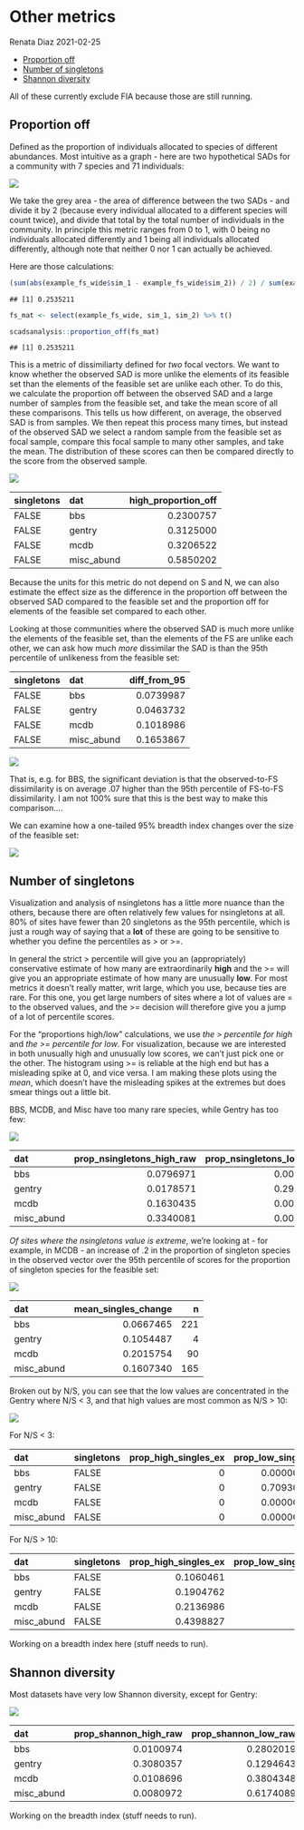 Other metrics
================
Renata Diaz
2021-02-25

  - [Proportion off](#proportion-off)
  - [Number of singletons](#number-of-singletons)
  - [Shannon diversity](#shannon-diversity)

All of these currently exclude FIA because those are still running.

## Proportion off

Defined as the proportion of individuals allocated to species of
different abundances. Most intuitive as a graph - here are two
hypothetical SADs for a community with 7 species and 71 individuals:

![](additional_metrics_results_files/figure-gfm/unnamed-chunk-1-1.png)<!-- -->

We take the grey area - the area of difference between the two SADs -
and divide it by 2 (because every individual allocated to a different
species will count twice), and divide that total by the total number of
individuals in the community. In principle this metric ranges from 0 to
1, with 0 being no individuals allocated differently and 1 being all
individuals allocated differently, although note that neither 0 nor 1
can actually be achieved.

Here are those calculations:

``` r
(sum(abs(example_fs_wide$sim_1 - example_fs_wide$sim_2)) / 2) / sum(example_fs_wide$sim_1)
```

    ## [1] 0.2535211

``` r
fs_mat <- select(example_fs_wide, sim_1, sim_2) %>% t()

scadsanalysis::proportion_off(fs_mat)
```

    ## [1] 0.2535211

This is a metric of dissimiliarty defined for *two* focal vectors. We
want to know whether the observed SAD is more unlike the elements of its
feasible set than the elements of the feasible set are unlike each
other. To do this, we calculate the proportion off between the observed
SAD and a large number of samples from the feasible set, and take the
mean score of all these comparisons. This tells us how different, on
average, the observed SAD is from samples. We then repeat this process
many times, but instead of the observed SAD we select a random sample
from the feasible set as focal sample, compare this focal sample to many
other samples, and take the mean. The distribution of these scores can
then be compared directly to the score from the observed sample.

![](additional_metrics_results_files/figure-gfm/unnamed-chunk-3-1.png)<!-- -->

<div class="kable-table">

| singletons | dat         | high\_proportion\_off |
| :--------- | :---------- | --------------------: |
| FALSE      | bbs         |             0.2300757 |
| FALSE      | gentry      |             0.3125000 |
| FALSE      | mcdb        |             0.3206522 |
| FALSE      | misc\_abund |             0.5850202 |

</div>

Because the units for this metric do not depend on S and N, we can also
estimate the effect size as the difference in the proportion off between
the observed SAD compared to the feasible set and the proportion off for
elements of the feasible set compared to each other.

Looking at those communities where the observed SAD is much more unlike
the elements of the feasible set, than the elements of the FS are unlike
each other, we can ask how much *more* dissimilar the SAD is than the
95th percentile of unlikeness from the feasible set:

<div class="kable-table">

| singletons | dat         | diff\_from\_95 |
| :--------- | :---------- | -------------: |
| FALSE      | bbs         |      0.0739987 |
| FALSE      | gentry      |      0.0463732 |
| FALSE      | mcdb        |      0.1018986 |
| FALSE      | misc\_abund |      0.1653867 |

</div>

![](additional_metrics_results_files/figure-gfm/unnamed-chunk-4-1.png)<!-- -->

That is, e.g. for BBS, the significant deviation is that the
observed-to-FS dissimilarity is on average .07 higher than the 95th
percentile of FS-to-FS dissimilarity. I am not 100% sure that this is
the best way to make this comparison….

We can examine how a one-tailed 95% breadth index changes over the size
of the feasible set:

![](additional_metrics_results_files/figure-gfm/unnamed-chunk-5-1.png)<!-- -->

## Number of singletons

Visualization and analysis of nsingletons has a little more nuance than
the others, because there are often relatively few values for
nsingletons at all. 80% of sites have fewer than 20 singletons as the
95th percentile, which is just a rough way of saying that a **lot** of
these are going to be sensitive to whether you define the percentiles as
\> or \>=.

In general the strict \> percentile will give you an (appropriately)
conservative estimate of how many are extraordinarily **high** and the
\>= will give you an appropriate estimate of how many are unusually
**low**. For most metrics it doesn’t really matter, writ large, which
you use, because ties are rare. For this one, you get large numbers of
sites where a lot of values are = to the observed values, and the \>=
decision will therefore give you a jump of a lot of percentile scores.

For the “proportions high/low” calculations, we use *the \> percentile
for high* and *the \>= percentile for low*. For visualization, because
we are interested in both unusually high and unusually low scores, we
can’t just pick one or the other. The histogram using \>= is reliable at
the high end but has a misleading spike at 0, and vice versa. I am
making these plots using the *mean*, which doesn’t have the misleading
spikes at the extremes but does smear things out a little bit.

BBS, MCDB, and Misc have too many rare species, while Gentry has too
few:

![](additional_metrics_results_files/figure-gfm/unnamed-chunk-7-1.png)<!-- -->

<div class="kable-table">

| dat         | prop\_nsingletons\_high\_raw | prop\_nsingletons\_low\_raw | nsites\_included |
| :---------- | ---------------------------: | --------------------------: | ---------------: |
| bbs         |                    0.0796971 |                   0.0000000 |             2773 |
| gentry      |                    0.0178571 |                   0.2991071 |              224 |
| mcdb        |                    0.1630435 |                   0.0000000 |              552 |
| misc\_abund |                    0.3340081 |                   0.0000000 |              494 |

</div>

*Of sites where the nsingletons value is extreme*, we’re looking at -
for example, in MCDB - an increase of .2 in the proportion of singleton
species in the observed vector over the 95th percentile of scores for
the proportion of singleton species for the feasible set:

![](additional_metrics_results_files/figure-gfm/unnamed-chunk-8-1.png)<!-- -->

<div class="kable-table">

| dat         | mean\_singles\_change |   n |
| :---------- | --------------------: | --: |
| bbs         |             0.0667465 | 221 |
| gentry      |             0.1054487 |   4 |
| mcdb        |             0.2015754 |  90 |
| misc\_abund |             0.1607340 | 165 |

</div>

Broken out by N/S, you can see that the low values are concentrated in
the Gentry where N/S \< 3, and that high values are most common as N/S
\> 10:

![](additional_metrics_results_files/figure-gfm/unnamed-chunk-9-1.png)<!-- -->

For N/S \< 3:

<div class="kable-table">

| dat         | singletons | prop\_high\_singles\_ex | prop\_low\_singles | nsites |
| :---------- | :--------- | ----------------------: | -----------------: | -----: |
| bbs         | FALSE      |                       0 |          0.0000000 |      1 |
| gentry      | FALSE      |                       0 |          0.7093023 |     86 |
| mcdb        | FALSE      |                       0 |          0.0000000 |     10 |
| misc\_abund | FALSE      |                       0 |          0.0000000 |     13 |

</div>

For N/S \> 10:

<div class="kable-table">

| dat         | singletons | prop\_high\_singles\_ex | prop\_low\_singles | nsites |
| :---------- | :--------- | ----------------------: | -----------------: | -----: |
| bbs         | FALSE      |               0.1060461 |                  0 |   2084 |
| gentry      | FALSE      |               0.1904762 |                  0 |     21 |
| mcdb        | FALSE      |               0.2136986 |                  0 |    365 |
| misc\_abund | FALSE      |               0.4398827 |                  0 |    341 |

</div>

Working on a breadth index here (stuff needs to run).

## Shannon diversity

Most datasets have very low Shannon diversity, except for Gentry:

![](additional_metrics_results_files/figure-gfm/unnamed-chunk-12-1.png)<!-- -->

<div class="kable-table">

| dat         | prop\_shannon\_high\_raw | prop\_shannon\_low\_raw | nsites\_included |
| :---------- | -----------------------: | ----------------------: | ---------------: |
| bbs         |                0.0100974 |               0.2802019 |             2773 |
| gentry      |                0.3080357 |               0.1294643 |              224 |
| mcdb        |                0.0108696 |               0.3804348 |              552 |
| misc\_abund |                0.0080972 |               0.6174089 |              494 |

</div>

Working on the breadth index (stuff needs to run).
